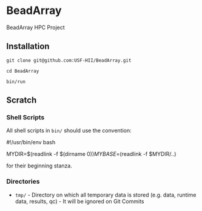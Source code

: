 # BeadArray

BeadArray HPC Project

## Installation

    git clone git@github.com:USF-HII/BeadArray.git 

    cd BeadArray

    bin/run

## Scratch

### Shell Scripts

All shell scripts in `bin/` should use the convention:

  #!/usr/bin/env bash

  MYDIR=$(readlink -f $(dirname $0))
  MYBASE=$(readlink -f $MYDIR/..)

for their beginning stanza.

### Directories

- `tmp/` - Directory on which all temporary data is stored (e.g. data, runtime data, results, qc) - It will be ignored on Git Commits

 
